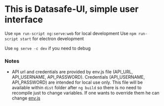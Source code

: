 # This is Datasafe-UI, simple user interface

Use `npm run-script ng:serve:web` for local development
Use `npm run-script start` for electron development

Use `ng serve -c dev` if you need to debug

### Notes
- API url and credentials are provided by env.js file (API_URL, API_USERNAME, API_PASSWORD). 
Credentials (API_USERNAME, API_PASSWORD) are intended for local use only. 
This file will be available within `dist` folder after `ng build` so there is no need to
recompile just to change variables.
If one wants to override them he can change [env.js](datasafe-ui/src/env.js)